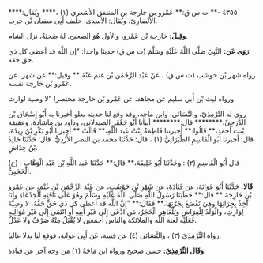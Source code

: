 ٤٣٥٥ -** ت س ق:** عَمْرو بن خارجة بن المنتفق الأشعري (١) ،**** ويُقال:**** الأَنْصارِيّ، ويُقال: الأسدي، حليف أَبِي سفيان بْن حرب.

**وقِيلَ:** خارجة بْن عَمْرو، والأول هُوَ الصحيح. لهُ صُحبَةٌ، نزل الشام.

**رَوَى عَن:** النَّبِيّ صَلَّى اللَّهُ عَلَيْهِ وسَلَّمَ (ت س ق) حديثا واحدا: "إن اللَّه قد أعطى كل ذي حق حقه.

رواه شهر بْن حوشب (ت س ق) ، عَنْ عَبْد الرَّحْمَن بْن غنم عَنْهُ،** وقيل:** عن شهر، عن عَمْرو بْن خارجة نفسه.

ورواه ليث بْن أَبي سليم عن مجاهد، عن عَمْرو بْن خارجة مختصرا "لا وصية لوارث.

روى له التِّرْمِذِيّ، والنَّسَائي، وابن ماجه، وقد وقع لنا حديثه بعلو.أخبرنا به أَبُو إِسْحَاق بْن الدَّرَجِيِّ،******** قال:******** أنبأنا أَبُو جَعْفَرٍ الصيدلاني، وداود بن ماشادة، وعفيفة بْنت أحمد،** قَالُوا:** أخبرتنا فَاطِمَةُ بِنْتُ عَبد اللَّهِ،** قَالَتْ:** أخبرنا أَبُو بَكْرِ بْنُ رِيذَةَ، قال: أخبرنا أَبُو الْقَاسِمِ الطَّبَرَانِيُّ (١) ، قال: حَدَّثَنَا محمد بن النصر الأَزْدِيُّ، قال: حَدَّثَنَا خَالِدُ بْنُ خِدَاشٍ.

(ح) : قال أَبُو الْقَاسِمِ (٢) : وحَدَّثَنَا أَبُو خَلِيفَةَ،** قال:** حَدَّثَنَا عَبد اللَّهِ بْن عَبْد الْوَهَّابِ الْحَجَبِيُّ.

**قَالا:** حَدَّثَنَا أَبُو عَوَانَةَ، عن قَتَادَةَ، عن شَهْرِ بْنِ حَوْشَبٍ، عن عَبْدِ الرَّحْمَنِ بْنِ غَنْمٍ، عن عَمْرو بْنِ خَارِجَةَ،** قال:** خَطَبَنَا رَسُولُ اللَّهِ صَلَّى اللَّهُ عَلَيْهِ وسَلَّمَ وهُوَ عَلَى نَاقَتِهِ الْجَدْعَاءِ وأَنَا آخِذٌ بِجِرَانِهَا وهِيَ تَقْصَعُ بِجَرَّتِهَا،** فَقَالَ:** "إِنَّ اللَّه قد أعطى كل ذي حَقٍّ حَقَّهُ، لا وصِيَّةَ لِوَارِثٍ، والْوَلَدُ لِلْفِرَاشِ ولِلْعَاهِرِ الْحَجَرُ، مَنِ ادَّعَى إِلَى غَيْرِ أَبِيهِ أَوِ انْتَمَى إِلَى غَيْرِ مُوَالِيهِ فَعَلَيْهِ لعنة اللَّه والملائكة والناس أجمعين لا يُقْبَلُ مِنْهُ صَرْفٌ ولا عَدْلٌ.

رواه التِّرْمِذِيّ (٣) ، والنَّسَائي (٤) عن قتيبة، عَن أَبِي عوانة، فوقع لنا بدلا عاليا.

**وَقَال التِّرْمِذِيّ:** حسن صحيح.ورواه ابن مَاجَهْ (١) من وجه آخر عن قتادة.
